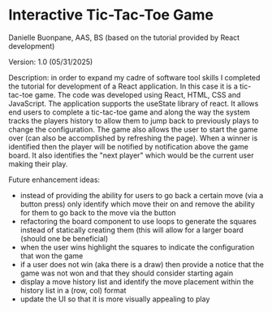 # Interactive Tic-Tac-Toe Game 

Danielle Buonpane, AAS, BS (based on the tutorial provided by React development) 

Version: 1.0 (05/31/2025)

Description: in order to expand my cadre of software tool skills I completed the tutorial for development of a React application. In this case it is a tic-tac-toe game. The code was developed using React, HTML, CSS and JavaScript. The application supports the useState library of react. It allows end users to complete a tic-tac-toe game and along the way the system tracks the players history to allow them to jump back to previously plays to change the configuration. The game also allows the user to start the game over (can also be accomplished by refreshing the page). When a winner is identified then the player will be notified by notification above the game board. It also identifies the "next player" which would be the current user making their play. 

Future enhancement ideas: 
- instead of providing the ability for users to go back a certain move (via a button press) only identify which move their on and remove the ability for them to go back to the move via the button
- refactoring the board component to use loops to generate the squares instead of statically creating them (this will allow for a larger board (should one be beneficial)
- when the user wins highlight the squares to indicate the configuration that won the game
- if a user does not win (aka there is a draw) then provide a notice that the game was not won and that they should consider starting again
- display a move history list and identify the move placement within the history list in a (row, col) format
- update the UI so that it is more visually appealing to play 
